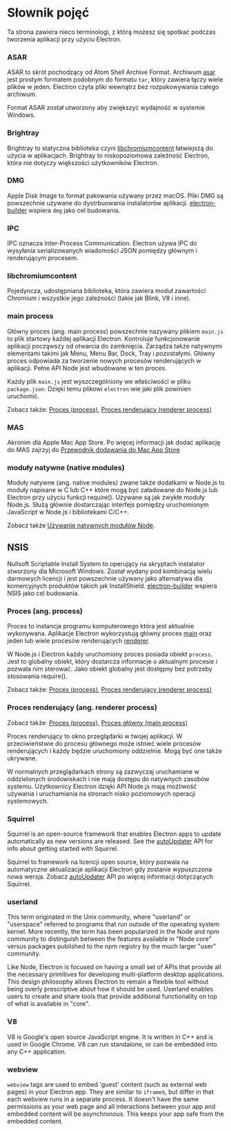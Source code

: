 # Słownik pojęć
Ta strona zawiera nieco terminologi, z którą możesz się spotkać podczas tworzenia aplikacji przy użyciu Electron.
### ASAR

ASAR to skrót pochodzący od Atom Shell Archive Format. Archiwum [asar][asar] jest prostym formatem podobnym do formatu `tar`, który zawiera łączy wiele plików w jeden. Electron czyta pliki wewnątrz bez rozpakowywania całego archiwum. 

Format ASAR został utworzony aby zwiększyć wydajność w systemie Windows.
### Brightray
Brightray to statyczna biblioteka czyni [libchromiumcontent] łatwiejszą do użycia w aplikacjach. Brightray to niskopoziomowa zależność Electron, która nie dotyczy większości użytkowników Electron. 

### DMG
Apple Disk Image to format pakowania używany przez macOS. Pliki DMG są powszechnie używane do dystrbuowania instalatorów aplikacji. [electron-builder] wspiera `dmg` jako cel budowania. 

### IPC
IPC oznacza Inter-Process Communication. Electron używa IPC do wysyłania serializowanych wiadomości JSON pomiędzy głównym i renderującym procesem.

### libchromiumcontent
Pojedyncza, udostępniana biblioteka, która zawiera moduł zawartości Chromium i wszystkie jego zależności (takie jak Blink, V8 i inne). 

### main process
Główny proces (ang. main process) powszechnie nazywany plikiem `main.js` to plik startowy każdej aplikacji Electron. Kontroluje funkcjonowanie aplikacji począwszy od otwarcia do zamknięcia. Zarządza także natywnymi elementami takimi jak Menu, Menu Bar, Dock, Tray i pozostałymi. Główny proces odpowiada za tworzenie nowych procesów renderujących w aplikacji. Pełne API Node jest wbudowane w ten proces.  

Każdy plik `main.js` jest wyszczególniony we właściwości w pliku `package.json`. Dzięki temu plikowi `electron` wie jaki plik powinien uruchomić.

Zobacz także: [Proces (process)](#process), [Proces renderujący (renderer process)](#renderer-process)

### MAS
Akronim dla Apple Mac App Store. Po więcej informacji jak dodać aplikację do MAS zajrzyj do [Przewodnik dodawania do Mac App Store]

### moduły natywne (native modules)
Moduły natywne (ang. native modules) zwane także dodatkami w Node.js to moduły napisane w C lub C++ które mogą być załadowane do Node.js lub Electron przy użyciu funkcji require(). Używane są jak zwykłe moduły Node.js. Służą głównie dostarczając interfejs pomiędzy uruchomionym JavaScript w Node.js i bibliotekami C/C++.

Zobacz także [Używanie natywnych modułów Node].

## NSIS
Nullsoft Scriptable Install System to operujący na skryptach instalator stworzony dla Microsoft Windows. Został wydany pod kombinacją wielu darmowych licencji i jest powszechnie używany jako alternatywa dla komercyjnych produktów takich jak InstallShield. [electron-builder] wspiera NSIS jako cel budowania.

### Proces (ang. process)
Proces to instancja programu komputerowego która jest aktualnie wykonywana. Aplikacje Electron wykorzystują główny proces [main] oraz jeden lub wiele procesów renderujących [renderer].

W Node.js i Electron każdy uruchomiony proces posiada obiekt `process`. Jest to globalny obiekt, który dostarcza informacje o aktualnym procesie i pozwala nim sterować. Jako obiekt globalny jest dostępny bez potrzeby stosowania require().  

Zobacz także: [Proces (process)](#process), [Proces renderujący (renderer process)](#renderer-process)

### Proces renderujący (ang. renderer process)
Zobacz także: [Proces (process)](#process), [Proces główny (main process)](#main-process)

Proces renderujący to okno przeglądarki w twojej aplikacji. W przeciwieństwie do procesu głównego może istnieć wiele procesów renderujących i każdy będzie uruchomiony oddzielnie. Mogą być one także ukrywane.

W normalnych przeglądarkach strony są zazwyczaj uruchamiane w oddzielonych środowiskach i nie mają dostępu do natywnych zasobów systemu. Użytkownicy Electron dzięki API Node.js mają możliwość używania i uruchamiania na stronach nisko poziomowych operacji systemowych.

### Squirrel

Squirrel is an open-source framework that enables Electron apps to update
automatically as new versions are released. See the [autoUpdater] API for
info about getting started with Squirrel.

Squirrel to framework na licencji open source, który pozwala na automatyczne aktualizacje aplikacji Electron gdy zostanie wypuszczona nowa wersja. Zobacz [autoUpdater] API po więcej informacji dotyczących Squirrel.

### userland

This term originated in the Unix community, where "userland" or "userspace"
referred to programs that run outside of the operating system kernel. More
recently, the term has been popularized in the Node and npm community to
distinguish between the features available in "Node core" versus packages
published to the npm registry by the much larger "user" community.

Like Node, Electron is focused on having a small set of APIs that provide
all the necessary primitives for developing multi-platform desktop applications.
This design philosophy allows Electron to remain a flexible tool without being
overly prescriptive about how it should be used. Userland enables users to
create and share tools that provide additional functionality on top of what is
available in "core".

### V8

V8 is Google's open source JavaScript engine. It is written in C++ and is
used in Google Chrome. V8 can run
standalone, or can be embedded into any C++ application.

### webview

`webview` tags are used to embed 'guest' content (such as external web pages) in
your Electron app. They are similar to `iframe`s, but differ in that each
webview runs in a separate process. It doesn't have the same
permissions as your web page and all interactions between your app and
embedded content will be asynchronous. This keeps your app safe from the
embedded content.

[addons]: https://nodejs.org/api/addons.html
[asar]: https://github.com/electron/asar
[autoUpdater]: api/auto-updater.md
[electron-builder]: https://github.com/electron-userland/electron-builder
[libchromiumcontent]: #libchromiumcontent
[Przewodnik dodawania do Mac App Store]: tutorials/mac-app-store-submission-guide.md
[main]: #main-process
[renderer]: #renderer-process
[Używanie natywnych modułów Node]: tutorial/using-native-node-modules.md
[userland]: #userland
[V8]: #v8
